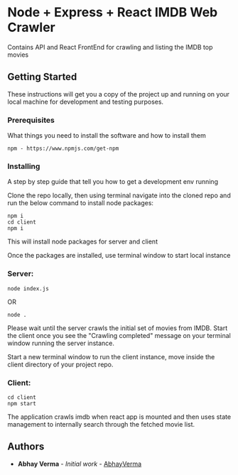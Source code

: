 # Node + Express + React IMDB Web Crawler
Contains API and React FrontEnd for crawling and listing the IMDB top movies

## Getting Started

These instructions will get you a copy of the project up and running on your local machine for development and testing purposes.

### Prerequisites

What things you need to install the software and how to install them

```
npm - https://www.npmjs.com/get-npm
```

### Installing

A step by step guide that tell you how to get a development env running


Clone the repo locally, then using terminal navigate into the cloned repo and run the below command to install node packages:

```
npm i
cd client
npm i
```
This will install node packages for server and client

Once the packages are installed, use terminal window to start local instance

### Server:
```
node index.js
```
OR

```
node .
```

Please wait until the server crawls the initial set of movies from IMDB. Start the client once you see the "Crawling completed" message on your terminal window running the server instance.

Start a new terminal window to run the client instance, move inside the client directory of your project repo.
### Client:
```
cd client
npm start
```

The application crawls imdb when react app is mounted and then uses state management to internally search through the fetched movie list.

## Authors

* **Abhay Verma** - *Initial work* - [AbhayVerma](https://github.com/abhayverma)
